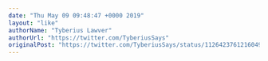 ```yaml
---
date: "Thu May 09 09:48:47 +0000 2019"
layout: "like"
authorName: "Tyberius Lawver"
authorUrl: "https://twitter.com/TyberiusSays"
originalPost: "https://twitter.com/TyberiusSays/status/1126423761216049152"
---
```


